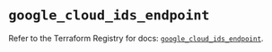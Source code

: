 # `google_cloud_ids_endpoint`

Refer to the Terraform Registry for docs: [`google_cloud_ids_endpoint`](https://registry.terraform.io/providers/hashicorp/google/6.45.0/docs/resources/cloud_ids_endpoint).

